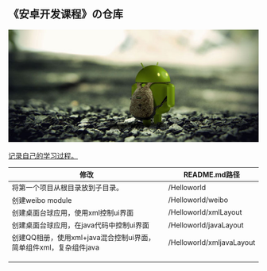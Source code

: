 ## 《安卓开发课程》の仓库


![9_110830212840_1](img/9_110830212840_1.jpg)

<u>记录自己的学习过程。</u>

| 修改                                                         | README.md路径             |
| ------------------------------------------------------------ | ------------------------- |
| 将第一个项目从根目录放到子目录。                             | /Helloworld               |
| 创建weibo module                                             | /Helloworld/weibo         |
| 创建桌面台球应用，使用xml控制ui界面                          | /Helloworld/xmlLayout     |
| 创建桌面台球应用，在java代码中控制ui界面                     | /Helloworld/javaLayout    |
| 创建QQ相册，使用xml+java混合控制ui界面，简单组件xml，复杂组件java | /Helloworld/xmljavaLayout |
|                                                              |                           |
|                                                              |                           |
|                                                              |                           |



